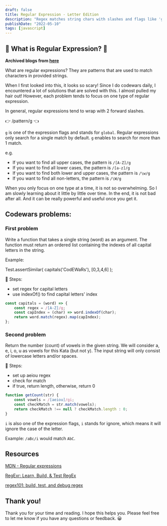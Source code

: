 ```yaml
---
draft: false
title: Regular Expression - Letter Edition
description: "Regex matches string chars with slashes and flags like 'g' (global) and 'i' (ignore case). Blog shows finding capitals, vowels and letters."
publishDate: "2022-05-10"
tags: [javascript]
---
```


## 😬 What is Regular Expression? 😬

**Archived blogs from [here](https://victoriacheng15.hashnode.dev/regular-expressions-letter-edition)**

What are regular expressions? They are patterns that are used to match characters in provided strings.

When I first looked into this, it looks so scary! Since I do codewars daily, I encountered a lot of solutions that are solved with this. I almost pulled my hair out! However, each problem tends to focus on one type of regular expression.

In general, regular expressions tend to wrap with 2 forward slashes.

👉 /pattern/g 👈

`g` is one of the expression flags and stands for `global`. Regular expressions only search for a single match by default. `g` enables to search for more than 1 match.

e.g.

- If you want to find all upper cases, the pattern is `/[A-Z]/g`
- If you want to find all lower cases, the pattern is `/[a-z]/g`
- If you want to find both lower and upper cases, the pattern is `/\w/g`
- If you want to find all non-letters, the pattern is `/\W/g`

When you only focus on one type at a time, it is not so overwhelming. So I am slowly learning about it little by little over time. In the end, it is not bad after all. And it can be really powerful and useful once you get it.

## Codewars problems:

### First problem

Write a function that takes a single string (word) as an argument. The function must return an ordered list containing the indexes of all capital letters in the string.

Example:

Test.assertSimilar( capitals('CodEWaRs'), [0,3,4,6] );

👣 Steps:

- set regex for capital letters
- use indexOf() to find capital letters' index

```js
const capitals = (word) => {
	const regex = /[A-Z]/g;
	const capIndex = (char) => word.indexOf(char);
	return word.match(regex).map(capIndex);
};
```

### Second problem

Return the number (count) of vowels in the given string. We will consider a, e, i, o, u as vowels for this Kata (but not y).
The input string will only consist of lowercase letters and/or spaces.

👣 Steps:

- set up aeiou regex
- check for match
- if true, return length, otherwise, return 0

```js
function getCount(str) {
	const vowels = /[aeiou]/gi;
	const checkMatch = str.match(vowels);
	return checkMatch !== null ? checkMatch.length : 0;
}
```

`i` is also one of the expression flags, `i` stands for ignore, which means it will ignore the case of the letter.

Example: `/aBc/i` would match `AbC`.

## Resources

[MDN - Regular expressions](https://developer.mozilla.org/en-US/docs/Web/JavaScript/Guide/Regular_Expressions)

[RegExr: Learn, Build, & Test RegEx](https://regexr.com/)

[regex101: build, test, and debug regex](https://regex101.com/)

## Thank you!

Thank you for your time and reading. I hope this helps you. Please feel free to let me know if you have any questions or feedback. 😀
